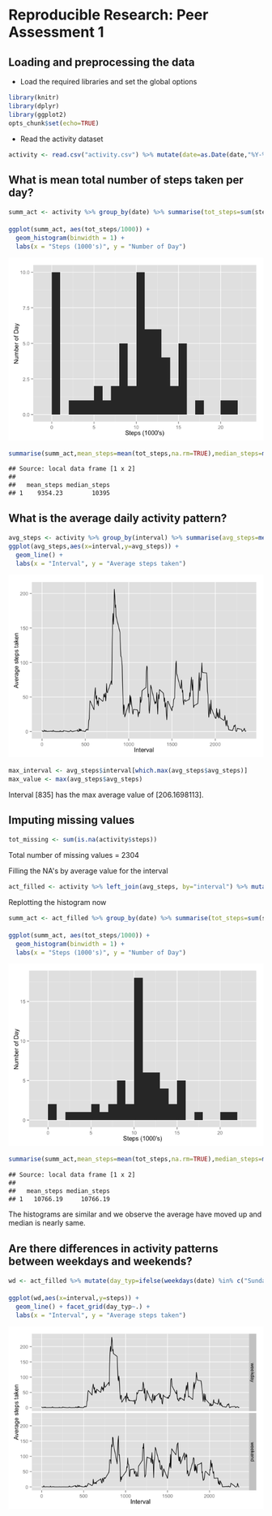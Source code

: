 # Reproducible Research: Peer Assessment 1



## Loading and preprocessing the data

* Load the required libraries and set the global options

```r
library(knitr)
library(dplyr)
library(ggplot2)
opts_chunk$set(echo=TRUE) 
```


* Read the activity dataset

```r
activity <- read.csv("activity.csv") %>% mutate(date=as.Date(date,"%Y-%m-%d"))
```

## What is mean total number of steps taken per day?


```r
summ_act <- activity %>% group_by(date) %>% summarise(tot_steps=sum(steps,na.rm=TRUE))

ggplot(summ_act, aes(tot_steps/1000)) +
  geom_histogram(binwidth = 1) +
  labs(x = "Steps (1000's)", y = "Number of Day")
```

![](PA1_template_files/figure-html/stepsHistogram-1.png) 


```r
summarise(summ_act,mean_steps=mean(tot_steps,na.rm=TRUE),median_steps=median(tot_steps,na.rm=TRUE))
```

```
## Source: local data frame [1 x 2]
## 
##   mean_steps median_steps
## 1    9354.23        10395
```

## What is the average daily activity pattern?


```r
avg_steps <- activity %>% group_by(interval) %>% summarise(avg_steps=mean(steps,na.rm=TRUE))
ggplot(avg_steps,aes(x=interval,y=avg_steps)) +
  geom_line() +
  labs(x = "Interval", y = "Average steps taken")
```

![](PA1_template_files/figure-html/intervalSteps-1.png) 

```r
max_interval <- avg_steps$interval[which.max(avg_steps$avg_steps)]
max_value <- max(avg_steps$avg_steps)
```

Interval [835] has the max average value of [206.1698113].

## Imputing missing values


```r
tot_missing <- sum(is.na(activity$steps))
```

Total number of missing values = 2304

Filling the NA's by average value for the interval


```r
act_filled <- activity %>% left_join(avg_steps, by="interval") %>% mutate(steps=ifelse(is.na(steps),avg_steps,steps))
```

Replotting the histogram now

```r
summ_act <- act_filled %>% group_by(date) %>% summarise(tot_steps=sum(steps,na.rm=TRUE))

ggplot(summ_act, aes(tot_steps/1000)) +
  geom_histogram(binwidth = 1) +
  labs(x = "Steps (1000's)", y = "Number of Day")
```

![](PA1_template_files/figure-html/stepsHistogramWithFilledData-1.png) 


```r
summarise(summ_act,mean_steps=mean(tot_steps,na.rm=TRUE),median_steps=median(tot_steps,na.rm=TRUE))
```

```
## Source: local data frame [1 x 2]
## 
##   mean_steps median_steps
## 1   10766.19     10766.19
```

The histograms are similar and we observe the average have moved up and median is nearly same.

## Are there differences in activity patterns between weekdays and weekends?



```r
wd <- act_filled %>% mutate(day_typ=ifelse(weekdays(date) %in% c("Sunday","Saturday"),"weekend","weekday"))  %>% group_by(interval,day_typ) %>% summarise(steps=mean(steps))

ggplot(wd,aes(x=interval,y=steps)) +
  geom_line() + facet_grid(day_typ~.) +
  labs(x = "Interval", y = "Average steps taken")
```

![](PA1_template_files/figure-html/weekdaySteps-1.png) 

